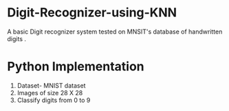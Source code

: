 # Digit-Recognizer-using-KNN
A basic Digit recognizer system tested on MNSIT's database of handwritten digits . 

# Python Implementation
1. Dataset- MNIST dataset
2. Images of size 28 X 28
3. Classify digits from 0 to 9
